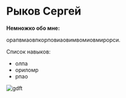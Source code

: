 # Рыков Сергей

**Немножко обо мне:**

орапвмаовпкорповиаовимвомиовмирорси.

Список навыков:
* олпа
* ориломр
* рпао



![gdft](img/я.jpg)